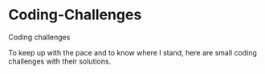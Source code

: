 # Coding-Challenges
Coding challenges


To keep up with the pace and to know where I stand, here are small coding challenges with their solutions.


